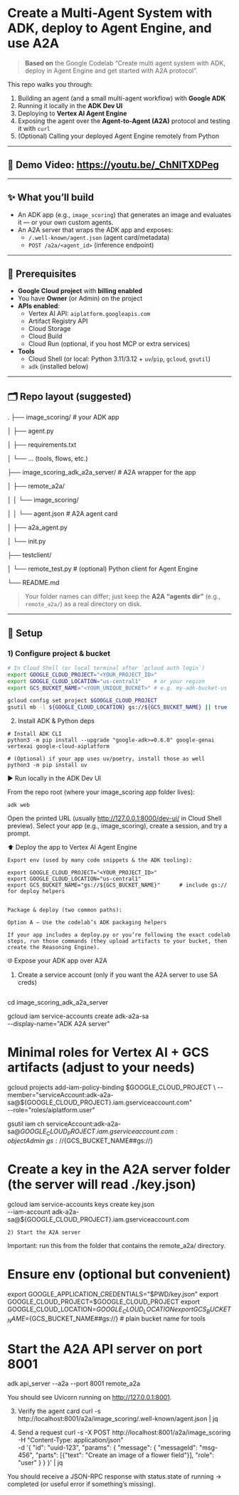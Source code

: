 # Create a Multi-Agent System with ADK, deploy to Agent Engine, and use A2A

> **Based on** the Google Codelab “Create multi agent system with ADK, deploy in Agent Engine and get started with A2A protocol”.

This repo walks you through:

1) Building an agent (and a small multi-agent workflow) with **Google ADK**  
2) Running it locally in the **ADK Dev UI**  
3) Deploying to **Vertex AI Agent Engine**  
4) Exposing the agent over the **Agent-to-Agent (A2A)** protocol and testing it with `curl`  
5) (Optional) Calling your deployed Agent Engine remotely from Python

---
## 🎥 **Demo Video:**   https://youtu.be/_ChNITXDPeg  
---
## ✨ What you’ll build

- An ADK app (e.g., `image_scoring`) that generates an image and evaluates it — or your own custom agents.
- An A2A server that wraps the ADK app and exposes:
  - `/.well-known/agent.json` (agent card/metadata)
  - `POST /a2a/<agent_id>` (inference endpoint)

---

## 🧰 Prerequisites

- **Google Cloud project** with **billing enabled**
- You have **Owner** (or Admin) on the project
- **APIs enabled**:
  - Vertex AI API: `aiplatform.googleapis.com`
  - Artifact Registry API
  - Cloud Storage
  - Cloud Build
  - Cloud Run (optional, if you host MCP or extra services)
- **Tools**
  - Cloud Shell (or local: Python 3.11/3.12 + `uv`/`pip`, `gcloud`, `gsutil`)
  - `adk` (installed below)

---

## 🗂 Repo layout (suggested)

.
├── image_scoring/ # your ADK app

│ ├── agent.py

│ ├── requirements.txt

│ └── ... (tools, flows, etc.)

├── image_scoring_adk_a2a_server/ # A2A wrapper for the app

│ ├── remote_a2a/

│ │ └── image_scoring/

│ │ └── agent.json # A2A agent card

│ ├── a2a_agent.py

│ └── init.py

├── testclient/

│ └── remote_test.py # (optional) Python client for Agent Engine

└── README.md


> Your folder names can differ; just keep the **A2A “agents dir”** (e.g., `remote_a2a/`) as a real directory on disk.

---

## 🔧 Setup

### 1) Configure project & bucket

```bash
# In Cloud Shell (or local terminal after `gcloud auth login`)
export GOOGLE_CLOUD_PROJECT="<YOUR_PROJECT_ID>"
export GOOGLE_CLOUD_LOCATION="us-central1"    # or your region
export GCS_BUCKET_NAME="<YOUR_UNIQUE_BUCKET>" # e.g. my-adk-bucket-us

gcloud config set project $GOOGLE_CLOUD_PROJECT
gsutil mb -l ${GOOGLE_CLOUD_LOCATION} gs://${GCS_BUCKET_NAME} || true
```

2) Install ADK & Python deps
```
# Install ADK CLI
python3 -m pip install --upgrade "google-adk>=0.6.0" google-genai vertexai google-cloud-aiplatform

# (Optional) if your app uses uv/poetry, install those as well
python3 -m pip install uv
```
▶️ Run locally in the ADK Dev UI

From the repo root (where your image_scoring app folder lives):
```
adk web
```

Open the printed URL (usually http://127.0.0.1:8000/dev-ui/ in Cloud Shell preview).
Select your app (e.g., image_scoring), create a session, and try a prompt.

⬆️ Deploy the app to Vertex AI Agent Engine
```
Export env (used by many code snippets & the ADK tooling):

export GOOGLE_CLOUD_PROJECT="<YOUR_PROJECT_ID>"
export GOOGLE_CLOUD_LOCATION="us-central1"
export GCS_BUCKET_NAME="gs://${GCS_BUCKET_NAME}"      # include gs:// for deploy helpers


Package & deploy (two common paths):

Option A — Use the codelab’s ADK packaging helpers

If your app includes a deploy.py or you’re following the exact codelab steps, run those commands (they upload artifacts to your bucket, then create the Reasoning Engine).
```
🌐 Expose your ADK app over A2A

1) Create a service account (only if you want the A2A server to use SA creds)
   ```
cd image_scoring_adk_a2a_server

gcloud iam service-accounts create adk-a2a-sa \
  --display-name="ADK A2A server"

# Minimal roles for Vertex AI + GCS artifacts (adjust to your needs)
gcloud projects add-iam-policy-binding $GOOGLE_CLOUD_PROJECT \
  --member="serviceAccount:adk-a2a-sa@${GOOGLE_CLOUD_PROJECT}.iam.gserviceaccount.com" \
  --role="roles/aiplatform.user"

gsutil iam ch serviceAccount:adk-a2a-sa@${GOOGLE_CLOUD_PROJECT}.iam.gserviceaccount.com:objectAdmin \
  gs://${GCS_BUCKET_NAME##gs://}

# Create a key in the A2A server folder (the server will read ./key.json)
gcloud iam service-accounts keys create key.json \
  --iam-account adk-a2a-sa@${GOOGLE_CLOUD_PROJECT}.iam.gserviceaccount.com
```
2) Start the A2A server
```
Important: run this from the folder that contains the remote_a2a/ directory.

# Ensure env (optional but convenient)
export GOOGLE_APPLICATION_CREDENTIALS="$PWD/key.json"
export GOOGLE_CLOUD_PROJECT=$GOOGLE_CLOUD_PROJECT
export GOOGLE_CLOUD_LOCATION=$GOOGLE_CLOUD_LOCATION
export GCS_BUCKET_NAME=${GCS_BUCKET_NAME##gs://}  # plain bucket name for tools

# Start the A2A API server on port 8001
adk api_server --a2a --port 8001 remote_a2a


You should see Uvicorn running on http://127.0.0.1:8001.

3) Verify the agent card
curl -s http://localhost:8001/a2a/image_scoring/.well-known/agent.json | jq

4) Send a request
curl -s -X POST http://localhost:8001/a2a/image_scoring \
  -H "Content-Type: application/json" \
  -d '{
    "id": "uuid-123",
    "params": {
      "message": {
        "messageId": "msg-456",
        "parts": [{"text": "Create an image of a flower field"}],
        "role": "user"
      }
    }
  }' | jq


You should receive a JSON-RPC response with status.state of running → completed (or useful error if something’s missing).
```
